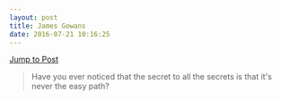 ```yaml
---
layout: post
title: James Gowans
date: 2016-07-21 10:16:25
---
```

[Jump to Post](http://jamesgowans.com/consistent/)

>Have you ever noticed that the secret to all the secrets is that it's never the easy path?



